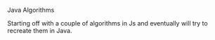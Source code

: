 Java Algorithms 

Starting off with a couple of algorithms in Js 
and eventually will try to recreate them in Java. 
